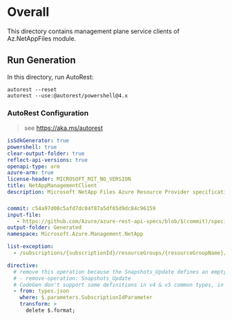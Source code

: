 # Overall
This directory contains management plane service clients of Az.NetAppFiles module.

## Run Generation
In this directory, run AutoRest:
```
autorest --reset
autorest --use:@autorest/powershell@4.x
```

### AutoRest Configuration
> see https://aka.ms/autorest
``` yaml
isSdkGenerator: true
powershell: true
clear-output-folder: true
reflect-api-versions: true
openapi-type: arm
azure-arm: true
license-header: MICROSOFT_MIT_NO_VERSION
title: NetAppManagementClient
description: Microsoft NetApp Files Azure Resource Provider specification
```


###
``` yaml
commit: c54a97d08c5afd7dc04f87a5df65d9dc84c96159
input-file:
   - https://github.com/Azure/azure-rest-api-specs/blob/$(commit)/specification/netapp/resource-manager/Microsoft.NetApp/stable/2023-11-01/netapp.json
output-folder: Generated
namespace: Microsoft.Azure.Management.NetApp

list-exception:
  - /subscriptions/{subscriptionId}/resourceGroups/{resourceGroupName}/providers/Microsoft.NetApp/netAppAccounts/{accountName}/volumeGroups/{volumeGroupName}

directive:
  # remove this operation because the Snapshots_Update defines an empty object
  # - remove-operation: Snapshots_Update
  # CodeGen don't support some definitions in v4 & v5 common types, in v4 and v5 subscriptionId has the format of uuid, but the generator is not correctly handling it right now
  - from: types.json
    where: $.parameters.SubscriptionIdParameter
    transform: >
      delete $.format;

```
